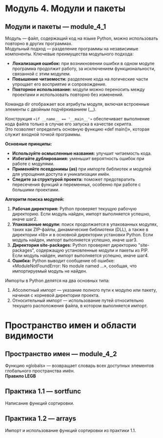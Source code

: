 # Модуль 4. Модули и пакеты  

## Модули и пакеты — module_4_1  
Модуль — файл, содержащий код на языке Python, можно использовать повторно в других программах.  
Модульный подход — разделение программы на независимые компоненты.
Ключевые преимущества модульного подхода:  
- **Локализация ошибок:** при возникновении ошибки в одном модуле программа продолжит работу, за исключением функциональности, связанной с этим модулем.  
- **Повышение читаемости:** разделение кода на логические части упрощает его восприятие и сопровождение.  
- **Повторное использование:** модули можно переносить между проектами и использовать повторно без изменений.  
  
Команда dir отображает все атрибуты модуля, включая встроенные элементы с двойным подчёркиванием (__).  
  
Конструкция ``«if __name__ == '__main__'»`` обеспечивает выполнение кода файла только в случае его запуска в качестве скрипта.  
Это позволяет определить основную функцию «def main()», которая служит входной точкой программы.  

**Основные принципы:**  
- **Используйте осмысленные названия:** улучшит читаемость кода.
- **Избегайте дублирования:** уменьшит вероятность ошибок при работе с модулями.
- **Применяйте псевдонимы (as)** при импорте библиотек и модулей для упрощения доступа и уникализации имён.
- **Следите за структурой проекта:** поможет предотвратить пересечения функций и переменных, особенно при работе с большими проектами.

**Алгоритм поиска модулей:**
1) **Рабочая директория:** Python проверяет текущую рабочую директорию. Если модуль найден, импорт выполняется успешно, иначе шаг2.  
2) **Упакованные модули:** поиск продолжается в упакованных модулях, таких как ZIP-файлы, динамические библиотеки (DLL), а также в директории «lib» и в основной директории установки Python. Если модуль найден, импорт выполняется успешно, иначе шаг3.  
3) **Директория site-packages:** Python проверяет директорию "site-packages", содержащую установленные модули и пакеты из PIP. Если модуль найден, импорт выполняется успешно, иначе шаг4.  
4) **Ошибка:** Python выводит сообщение об ошибке: «ModuleNotFoundError: No module named ...», сообщая, что импортируемый модуль не найден.  

Импорты в Python делятся на два основных типа:  
1) Абсолютный импорт — указание полного пути к модулю или пакету, начиная с корневой директории проекта.  
2) Относительный импорт — использование путей относительно текущего расположения файла, в котором выполняется импорт.  


# Пространство имен и области видимости  

## Пространство имен — module_4_2  

Функцию «globals» — возвращает словарь всех доступных элементов глобального пространства имён.  
**Правило LEGB**

## Практика 1.1 — sortfunc  
Написание функций сортировки.  

## Практика 1.2 — arrays  
Импорт и использование функций сортировки из практики 1.1.  
